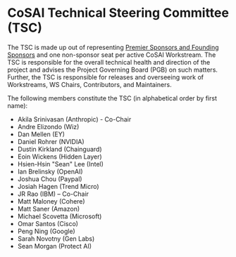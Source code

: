 # CoSAI Technical Steering Committee (TSC) 

The TSC is made up out of representing [Premier Sponsors and Founding Sponsors](https://github.com/cosai-oasis/oasis-open-project/blob/main/SPONSORS.md) and one non-sponsor seat per active CoSAI Workstream. The TSC is responsible for the overall technical health and direction of the project and advises the Project Governing Board (PGB) on such matters. Further, the TSC is responsible for releases and overseeing work of Workstreams, WS Chairs, Contributors, and Maintainers.

The following members constitute the TSC (in alphabetical order by first name):

* Akila Srinivasan (Anthropic) - Co-Chair
* Andre Elizondo (Wiz)
* Dan Mellen (EY)
* Daniel Rohrer (NVIDIA)
* Dustin Kirkland (Chainguard)
* Eoin Wickens (Hidden Layer)
* Hsien-Hsin "Sean"	Lee (Intel)
* Ian	Brelinsky (OpenAI)
* Joshua Chou (Paypal)
* Josiah Hagen (Trend Micro)
* JR Rao (IBM) – Co-Chair
* Matt Maloney (Cohere)
* Matt Saner (Amazon)
* Michael	Scovetta (Microsoft)
* Omar Santos (Cisco)
* Peng Ning (Google)
* Sarah Novotny (Gen Labs)
* Sean Morgan (Protect AI)

